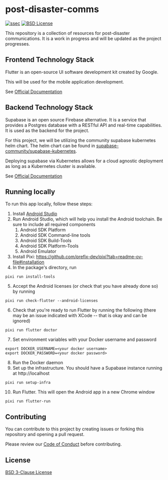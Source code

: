 # post-disaster-comms

[![ssec](https://img.shields.io/badge/SSEC-Project-purple?logo=data:image/png;base64,iVBORw0KGgoAAAANSUhEUgAAAA0AAAAOCAQAAABedl5ZAAAACXBIWXMAAAHKAAABygHMtnUxAAAAGXRFWHRTb2Z0d2FyZQB3d3cuaW5rc2NhcGUub3Jnm+48GgAAAMNJREFUGBltwcEqwwEcAOAfc1F2sNsOTqSlNUopSv5jW1YzHHYY/6YtLa1Jy4mbl3Bz8QIeyKM4fMaUxr4vZnEpjWnmLMSYCysxTcddhF25+EvJia5hhCudULAePyRalvUteXIfBgYxJufRuaKuprKsbDjVUrUj40FNQ11PTzEmrCmrevPhRcVQai8m1PRVvOPZgX2JttWYsGhD3atbHWcyUqX4oqDtJkJiJHUYv+R1JbaNHJmP/+Q1HLu2GbNoSm3Ft0+Y1YMdPSTSwQAAAABJRU5ErkJggg==&style=plastic)](https://ise.washington.edu/news/article/2024-01-14/building-community-resilience-2-million-nsf-grant-will-transform-disaster)
[![BSD License](https://badgen.net/badge/license/BSD-3-Clause/blue)](LICENSE)

This repository is a collection of resources for post-disaster communications. It is a work in progress and will be updated as the project progresses.

## Frontend Technology Stack

Flutter is an open-source UI software development kit created by Google.

This will be used for the mobile application development.

See [Official Documentation](https://flutter.dev/docs)

## Backend Technology Stack

Supabase is an open source Firebase alternative. It is a service that provides a Postgres database with a RESTful API and real-time capabilities. It is used as the backend for the project.

For this project, we will be utilizing the community supabase kubernetes helm chart.
The helm chart can be found in [supabase-community/supabase-kubernetes](https://github.com/supabase-community/supabase-kubernetes).

Deploying supabase via Kubernetes allows for a cloud agnostic deployment as long as a Kubernetes cluster is available.

See [Official Documentation](https://supabase.com/docs)

## Running locally

To run this app locally, follow these steps:

1. Install [Android Studio](https://developer.android.com/studio)
2. Run Android Studio, which will help you install the Android toolchain. Be sure to include all required components
   1. Android SDK Platform
   1. Android SDK Command-line tools
   1. Android SDK Build-Tools
   1. Android SDK Platform-Tools
   1. Android Emulator
3. Install Pixi: https://github.com/prefix-dev/pixi?tab=readme-ov-file#installation
4. In the package's directory, run
```console
pixi run install-tools
```
5. Accept the Android licenses (or check that you have already done so) by running
```console
pixi run check-flutter --android-licenses
```
6. Check that you're ready to run Flutter by running the following (there may be an issue indicated with XCode -- that is okay and can be ignored)
```console
pixi run flutter doctor
```
7. Set environment variables with your Docker username and password
```console
export DOCKER_USERNAME=<your docker username>
export DOCKER_PASSWORD=<your docker password>
```
8. Run the Docker daemon
9. Set up the infrastructure. You should have a Supabase instance running at http://localhost
```console
pixi run setup-infra
```
10. Run Flutter. This will open the Android app in a new Chrome window
```console
pixi run flutter-run
```

## Contributing

You can contribute to this project by creating issues or forking this repository and opening a pull request.

Please review our [Code of Conduct](./CODE_OF_CONDUCT.md) before contributing.

## License

[BSD 3-Clause License](./LICENSE)
